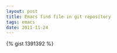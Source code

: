 ```yaml
---
layout: post
title: Emacs find file in git repository
tags: emacs
date: 2011-11-24
---
```

{% gist 1391392  %}
